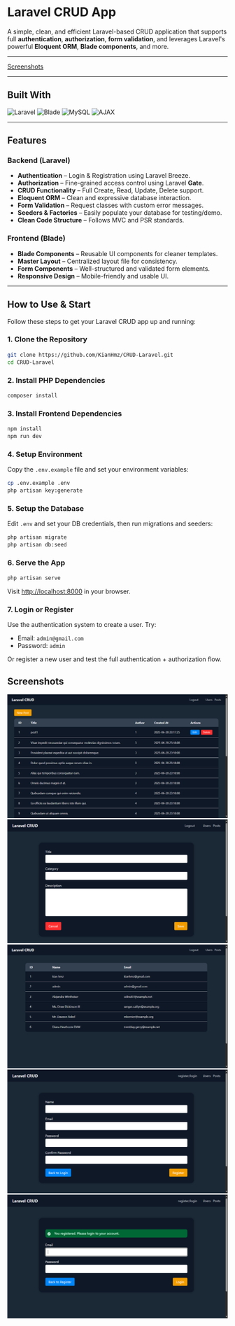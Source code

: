 # Laravel CRUD App

A simple, clean, and efficient Laravel-based CRUD application that supports full **authentication**, **authorization**, **form validation**, and leverages Laravel's powerful **Eloquent ORM**, **Blade components**, and more.

---

[Screenshots](#screenshots)

---

## Built With

![Laravel](https://img.shields.io/badge/Laravel-framework-red?logo=laravel&logoColor=white)
![Blade](https://img.shields.io/badge/Blade-template-blueviolet?logo=laravel)
![MySQL](https://img.shields.io/badge/MySQL-dbms-orange?logo=mysql&logoColor=white)
![AJAX](https://img.shields.io/badge/AJAX-dynamic-green)

---

## Features

### Backend (Laravel)
- **Authentication** – Login & Registration using Laravel Breeze.
- **Authorization** – Fine-grained access control using Laravel **Gate**.
- **CRUD Functionality** – Full Create, Read, Update, Delete support.
- **Eloquent ORM** – Clean and expressive database interaction.
- **Form Validation** – Request classes with custom error messages.
- **Seeders & Factories** – Easily populate your database for testing/demo.
- **Clean Code Structure** – Follows MVC and PSR standards.

### Frontend (Blade)
- **Blade Components** – Reusable UI components for cleaner templates.
- **Master Layout** – Centralized layout file for consistency.
- **Form Components** – Well-structured and validated form elements.
- **Responsive Design** – Mobile-friendly and usable UI.

---

## How to Use & Start

Follow these steps to get your Laravel CRUD app up and running:

### 1. Clone the Repository

```bash
git clone https://github.com/KianHmz/CRUD-Laravel.git
cd CRUD-Laravel
```

### 2. Install PHP Dependencies

```bash
composer install
```

### 3. Install Frontend Dependencies

```bash
npm install
npm run dev
```

### 4. Setup Environment

Copy the `.env.example` file and set your environment variables:

```bash
cp .env.example .env
php artisan key:generate
```

### 5. Setup the Database

Edit `.env` and set your DB credentials, then run migrations and seeders:

```bash
php artisan migrate 
php artisan db:seed
```

### 6. Serve the App

```bash
php artisan serve
```

Visit [http://localhost:8000](http://localhost:8000) in your browser.

### 7. Login or Register

Use the authentication system to create a user. Try:

- Email: `admin@gmail.com`
- Password: `admin`

Or register a new user and test the full authentication + authorization flow.


## Screenshots

![posts-screenshot](screenshots/posts-screenshot.png)
![newpost-screenshot](screenshots/newpost-screenshot.png)
![users-screenshot](screenshots/users-screenshot.png)
![register-screenshot](screenshots/register-screenshot.png)
![login-screenshot](screenshots/login-screenshot.png)

